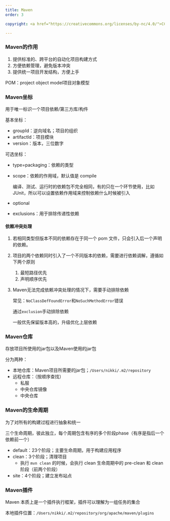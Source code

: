 ```yaml
---
title: Maven
order: 3

copyright: <a href="https://creativecommons.org/licenses/by-nc/4.0/">CC BY-NC 4.0协议</a>

---
```




### Maven的作用

1. 提供标准的、跨平台的自动化项目构建方式
2. 方便依赖管理，避免版本冲突
3. 提供统一项目开发结构，方便上手

POM：project object model项目对象模型



### Maven坐标

用于唯一标识一个项目依赖/第三方库/构件

基本坐标：

- groupId：逆向域名；项目的组织
- artifactId：项目模块
- version：版本，三位数字

可选坐标：

- type=packaging：依赖的类型

- scope：依赖的作用域，默认值是 compile

  编译、测试、运行时的依赖包不完全相同，有的只在一个环节使用，比如JUnit，所以可以设置依赖作用域来控制依赖什么时候被引入

- optional

- exclusions：用于排除传递性依赖



#### 依赖冲突处理

1. 若相同类型但版本不同的依赖存在于同一个 pom 文件，只会引入后一个声明的依赖。

2. 项目的两个依赖同时引入了一个不同版本的依赖，需要进行依赖调解，遵循如下两个原则

   1. 最短路径优先
   2. 声明顺序优先

3. Maven无法完成依赖冲突处理的情况下，需要手动排除依赖

   常见：`NoClassDefFoundError`和`NoSuchMethodError`错误

   通过`exclusion`手动排除依赖

   一般优先保留版本高的，升级优化上层依赖



### Maven仓库

存放项目所使用的jar包以及Maven使用的jar包

分为两种：

- 本地仓库：Maven项目所需要的jar包；`/Users/nikki/.m2/repository`
- 远程仓库：（按顺序查找）
  - 私服
  - 中央仓库镜像
  - 中央仓库

### Maven的生命周期

为了对所有的构建过程进行抽象和统一

三个生命周期，彼此独立，每个周期包含有序的多个阶段phase（有序是指后一个依赖前一个）

- default：23个阶段；主要生命周期，用于构建应用程序
- clean：3个阶段；清理项目
  - 执行 `mvn clean` 的时候，会执行 clean 生命周期中的 pre-clean 和 clean 阶段（前两个阶段）
- site：4个阶段；建立发布站点

### Maven插件

Maven 本质上是一个插件执行框架，插件可以理解为一组任务的集合

本地插件位置：`/Users/nikki/.m2/repository/org/apache/maven/plugins`

